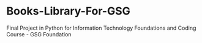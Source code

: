 # Books-Library-For-GSG
Final Project in Python for Information Technology Foundations and Coding Course - GSG Foundation
